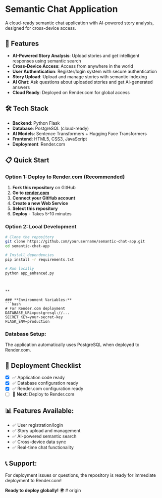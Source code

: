 # Semantic Chat Application

A cloud-ready semantic chat application with AI-powered story analysis, designed for cross-device access.

## 🚀 Features

- **AI-Powered Story Analysis**: Upload stories and get intelligent responses using semantic search
- **Cross-Device Access**: Access from anywhere in the world
- **User Authentication**: Register/login system with secure authentication
- **Story Upload**: Upload and manage stories with semantic indexing
- **AI Chat**: Ask questions about uploaded stories and get AI-generated answers
- **Cloud Ready**: Deployed on Render.com for global access

## 🛠️ Tech Stack

- **Backend**: Python Flask
- **Database**: PostgreSQL (cloud-ready)
- **AI Models**: Sentence Transformers + Hugging Face Transformers
- **Frontend**: HTML5, CSS3, JavaScript
- **Deployment**: Render.com

## 📋 Quick Start

### **Option 1: Deploy to Render.com (Recommended)**
1. **Fork this repository** on GitHub
2. **Go to [render.com](https://render.com)**
3. **Connect your GitHub account**
4. **Create a new Web Service**
5. **Select this repository**
6. **Deploy** - Takes 5-10 minutes

### **Option 2: Local Development**
```bash
# Clone the repository
git clone https://github.com/yourusername/semantic-chat-app.git
cd semantic-chat-app

# Install dependencies
pip install -r requirements.txt

# Run locally
python app_enhanced.py
```

## 
```

**

### **Environment Variables:**
```bash
# For Render.com deployment
DATABASE_URL=postgresql://...
SECRET_KEY=your-secret-key
FLASK_ENV=production
```

### **Database Setup:**
The application automatically uses PostgreSQL when deployed to Render.com.

## 🚀 **Deployment Checklist**

- [x] ✅ Application code ready
- [x] ✅ Database configuration ready
- [x] ✅ Render.com configuration ready
- [ ] 🔄 **Next**: Deploy to Render.com

## 📊 **Features Available:**
- ✅ User registration/login
- ✅ Story upload and management
- ✅ AI-powered semantic search
- ✅ Cross-device data sync
- ✅ Real-time chat functionality



## 📞 **Support:**
For deployment issues or questions, the repository is ready for immediate deployment to Render.com!

**Ready to deploy globally!** 🌍
#   o r i g i n 
 
 


